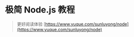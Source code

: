 # 极简 Node.js 教程

> 更好阅读体验 [https://www.yuque.com/sunluyong/node](https://www.yuque.com/sunluyong/node)
